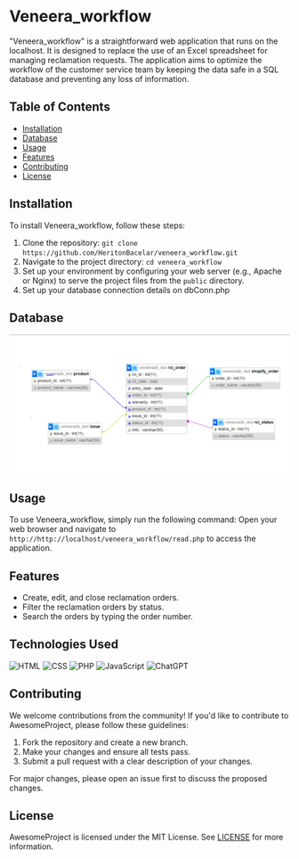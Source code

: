 # Veneera_workflow 

"Veneera_workflow" is a straightforward web application that runs on the localhost. It is designed to replace the use of an Excel spreadsheet for managing reclamation requests. The application aims to optimize the workflow of the customer service team by keeping the data safe in a SQL database and preventing any loss of information.

## Table of Contents

- [Installation](#installation) 
- [Database](#Database)
- [Usage](#usage)
- [Features](#features)
- [Contributing](#contributing)
- [License](#license)

## Installation

To install Veneera_workflow, follow these steps:

1. Clone the repository: `git clone https://github.com/HeritonBacelar/veneera_workflow.git`
2. Navigate to the project directory: `cd veneera_workflow`
3. Set up your environment by configuring your web server (e.g., Apache or Nginx) to serve the project files from the `public` directory.
4. Set up your database connection details on dbConn.php 

## Database  

![Database](data.png)


## Usage

To use Veneera_workflow, simply run the following command:
Open your web browser and navigate to `http://http://localhost/veneera_workflow/read.php` to access the application.

## Features

- Create, edit, and close reclamation orders.
- Filter the reclamation orders by status.
- Search the orders by typing the order number.

## Technologies Used

![HTML](https://img.shields.io/badge/HTML-5-orange)
![CSS](https://img.shields.io/badge/CSS-3-blue)
![PHP](https://img.shields.io/badge/PHP-7.4-blueviolet)
![JavaScript](https://img.shields.io/badge/JavaScript-ES6-yellow)
![ChatGPT](https://img.shields.io/badge/ChatGPT-3.5-brightgreen)

## Contributing

We welcome contributions from the community! If you'd like to contribute to AwesomeProject, please follow these guidelines:

1. Fork the repository and create a new branch.
2. Make your changes and ensure all tests pass.
3. Submit a pull request with a clear description of your changes.

For major changes, please open an issue first to discuss the proposed changes.

## License

AwesomeProject is licensed under the MIT License. See [LICENSE](LICENSE) for more information.

